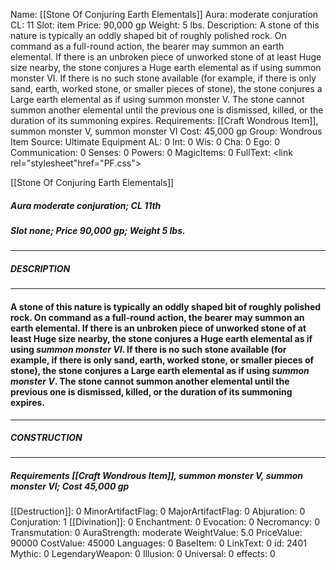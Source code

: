 Name: [[Stone Of Conjuring Earth Elementals]]
Aura: moderate conjuration
CL: 11
Slot: item
Price: 90,000 gp
Weight: 5 lbs.
Description: A stone of this nature is typically an oddly shaped bit of roughly polished rock. On command as a full-round action, the bearer may summon an earth elemental. If there is an unbroken piece of unworked stone of at least Huge size nearby, the stone conjures a Huge earth elemental as if using summon monster VI. If there is no such stone available (for example, if there is only sand, earth, worked stone, or smaller pieces of stone), the stone conjures a Large earth elemental as if using summon monster V. The stone cannot summon another elemental until the previous one is dismissed, killed, or the duration of its summoning expires.
Requirements: [[Craft Wondrous Item]], summon monster V, summon monster VI
Cost: 45,000 gp
Group: Wondrous Item
Source: Ultimate Equipment
AL: 0
Int: 0
Wis: 0
Cha: 0
Ego: 0
Communication: 0
Senses: 0
Powers: 0
MagicItems: 0
FullText: <link rel="stylesheet"href="PF.css"><div class="heading"><p class="alignleft">[[Stone Of Conjuring Earth Elementals]]</p><div style="clear: both;"></div></div><div><h5><b>Aura </b>moderate conjuration; <b>CL </b>11th</h5><h5><b>Slot </b>none; <b>Price </b>90,000 gp; <b>Weight </b>5 lbs.</h5></div><hr/><div><h5><b>DESCRIPTION</b></h5></div><hr/><div><h4><p>A stone of this nature is typically an oddly shaped bit of roughly polished rock. On command as a full-round action, the bearer may summon an earth elemental. If there is an unbroken piece of unworked stone of at least Huge size nearby, the stone conjures a Huge earth elemental as if using <i><i>summon monster V</i>I</i>. If there is no such stone available (for example, if there is only sand, earth, worked stone, or smaller pieces of stone), the stone conjures a Large earth elemental as if using <i>summon monster V</i>. The stone cannot summon another elemental until the previous one is dismissed, killed, or the duration of its summoning expires.</p></h4></div><hr/><div><h5><b>CONSTRUCTION</b></h5></div><hr/><div><h5><b>Requirements </b>[[Craft Wondrous Item]], <i>summon monster V</i>, <i>summon monster VI</i>; <b>Cost </b>45,000 gp</h5></div>
[[Destruction]]: 0
MinorArtifactFlag: 0
MajorArtifactFlag: 0
Abjuration: 0
Conjuration: 1
[[Divination]]: 0
Enchantment: 0
Evocation: 0
Necromancy: 0
Transmutation: 0
AuraStrength: moderate
WeightValue: 5.0
PriceValue: 90000
CostValue: 45000
Languages: 0
BaseItem: 0
LinkText: 0
id: 2401
Mythic: 0
LegendaryWeapon: 0
Illusion: 0
Universal: 0
effects: 0
